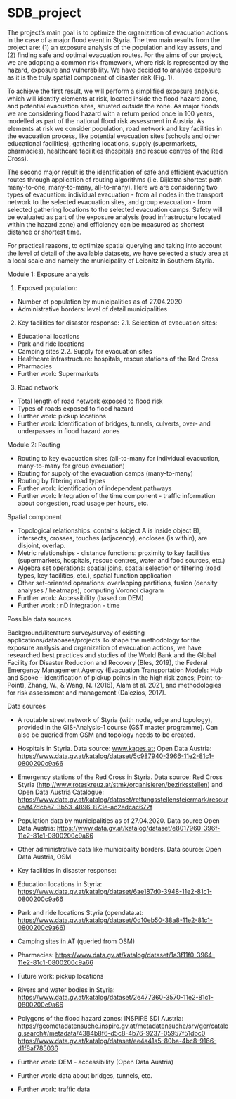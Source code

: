 # SDB_project

The project’s main goal is to optimize the organization of evacuation actions in the case of a major flood event in Styria. The two main results from the project are: (1) an exposure analysis of the population and key assets, and (2) finding safe and optimal evacuation routes.
For the aims of our project, we are adopting a common risk framework, where risk is represented by the hazard, exposure and vulnerability. We have decided to analyse exposure as it is the truly spatial component of disaster risk (Fig. 1). 

To achieve the first result, we will perform a simplified exposure analysis, which will identify elements at risk, located inside the flood hazard zone, and potential evacuation sites, situated outside the zone. As major floods we are considering flood hazard with a return period once in 100 years,  modelled as part of the national flood risk assessment in Austria. As elements at risk we consider population, road network and key facilities in the evacuation process, like potential evacuation sites (schools and other educational facilities), gathering locations, supply (supermarkets, pharmacies), healthcare facilities (hospitals and rescue centres of the Red Cross). 

The second major result is the identification of safe and efficient evacuation routes through application of routing algorithms (i.e. Dijkstra shortest path many-to-one, many-to-many, all-to-many). Here we are considering two types of evacuation: individual evacuation - from all nodes in the transport network to the selected evacuation sites, and group evacuation - from selected gathering locations to the selected evacuation camps. Safety will be evaluated as part of the exposure analysis (road infrastructure located within the hazard zone) and efficiency can be measured as shortest distance or shortest time.

For practical reasons, to optimize spatial querying and taking into account the level of detail of the available datasets, we have selected a study area at a local scale and namely the municipality of Leibnitz in Southern Styria.

Module 1: Exposure analysis
1. Exposed population:
- Number of population by municipalities as of 27.04.2020
- Administrative borders: level of detail municipalities 
 
2. Key facilities for disaster response: 
2.1. Selection of evacuation sites:
- Educational locations 
- Park and ride locations 
- Camping sites 
2.2. Supply for evacuation sites
- Healthcare infrastructure: hospitals, rescue stations of the Red Cross
- Pharmacies
- Further work: Supermarkets
 
3. Road network
- Total length of road network exposed to flood risk
- Types of roads exposed to flood hazard
- Further work: pickup locations
- Further work: Identification of bridges, tunnels, culverts, over- and underpasses in flood hazard zones

Module 2: Routing
- Routing to key evacuation sites (all-to-many for individual evacuation, many-to-many for group evacuation)
- Routing for supply of the evacuation camps (many-to-many)
- Routing by filtering road types
- Further work: identification of independent pathways
- Further work: Integration of the time component - traffic information about congestion, road usage per hours, etc.

Spatial component
- Topological relationships: contains (object A is inside object B), intersects, crosses, touches (adjacency), encloses (is within), are disjoint, overlap.
- Metric relationships - distance functions: proximity to key facilities (supermarkets, hospitals, rescue centres, water and food sources, etc.) 
- Algebra set operations: spatial joins, spatial selection or filtering (road types, key facilities, etc.), spatial function application
- Other set-oriented  operations: overlapping partitions, fusion (density analyses / heatmaps), computing Voronoi diagram
- Further work: Accessibility (based on DEM) 
- Further work : nD integration - time

Possible data sources

Background/literature survey/survey of existing applications/databases/projects
To shape the methodology for the exposure analysis and organization of evacuation actions, we have researched best practices and studies of the World Bank and the Global Facility for Disaster Reduction and Recovery (Bles, 2019), the Federal Emergency Management Agency (Evacuation Transportation Models: Hub and Spoke - identification of pickup points in the high risk zones; Point-to-Point), Zhang, W., & Wang, N. (2016),  Alam et al. 2021, and methodologies for risk assessment and management (Dalezios, 2017). 

Data sources
- A routable street network of Styria (with node, edge and topology), provided in the GIS-Analysis-1 course (GST master programme). Can also be queried from OSM and topology needs to be created.
- Hospitals in Styria. Data source: www.kages.at; Open Data Austria:
https://www.data.gv.at/katalog/dataset/5c987940-3966-11e2-81c1-0800200c9a66 
- Emergency stations of the Red Cross in Styria. Data source: Red Cross Styria (http://www.roteskreuz.at/stmk/organisieren/bezirksstellen) and Open Data Austria Catalogue: https://www.data.gv.at/katalog/dataset/rettungsstellensteiermark/resource/f47dcbe7-3b53-4896-873e-ac2edcac672f  
- Population data by municipalities as of 27.04.2020. Data source Open Data Austria: https://www.data.gv.at/katalog/dataset/e8017960-396f-11e2-81c1-0800200c9a66
- Other administrative data like municipality borders. Data source: Open Data Austria, OSM
- Key facilities in disaster response:  
- Education locations in Styria: https://www.data.gv.at/katalog/dataset/6ae187d0-3948-11e2-81c1-0800200c9a66
- Park and ride locations Styria (opendata.at: https://www.data.gv.at/katalog/dataset/0d10eb50-38a8-11e2-81c1-0800200c9a66)
- Camping sites in AT (queried from OSM)
- Pharmacies: https://www.data.gv.at/katalog/dataset/1a3f11f0-3964-11e2-81c1-0800200c9a66 
- Future work: pickup locations
 
- Rivers and water bodies in Styria: https://www.data.gv.at/katalog/dataset/2e477360-3570-11e2-81c1-0800200c9a66 
- Polygons of the flood hazard zones: INSPIRE SDI Austria: https://geometadatensuche.inspire.gv.at/metadatensuche/srv/ger/catalog.search#/metadata/4384b8f6-d5c8-4b76-9237-05957f51dbc0 
https://www.data.gv.at/katalog/dataset/ee4a41a5-80ba-4bc8-9166-d1f8af785036 
- Further work: DEM - accessibility (Open Data Austria)
- Further work: data about bridges, tunnels, etc.
- Further work:  traffic data 

